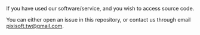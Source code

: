 If you have used our software/service, and you wish to access source code.

You can either open an issue in this repository, or contact us through email pixisoft.tw@gmail.com.
